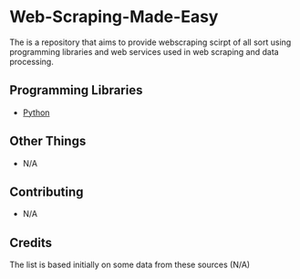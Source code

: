 # Web-Scraping-Made-Easy

The is a repository that aims to provide webscraping scirpt of all sort using programming libraries and web services used in web scraping and data processing.



## Programming Libraries

* [Python](http://github.com/lorien/web-scraping/blob/master/python.md)

## Other Things

* N/A

## Contributing

* N/A

## Credits

The list is based initially on some data from these sources (N/A)

